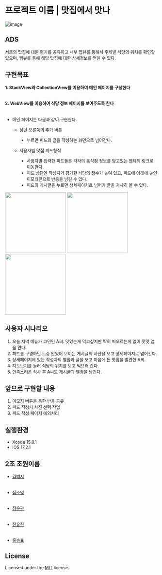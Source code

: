 # 프로젝트 이름 | 맛집에서 맛나
![image](https://github.com/APP-iOS4/UIKit-Prototype-LAB2/assets/145957641/f8fc2824-31ab-4cb2-bf17-3d846edffd42)

## ADS
서로의 맛집에 대한 평가를 공유하고 내부 맵뷰를 통해서 주제별 식당의 위치를 확인할 있으며, 웹뷰를 통해 해당 맛집에 대한 상세정보를 얻을 수 있다.


## 구현목표
__1. StackView와 CollectionView를 이용하여 메인 페이지를 구성한다__
######
__2. WebView를 이용하여 식당 정보 페이지를 보여주도록 한다__
######
  - 메인 페이지는 다음과 같이 구현한다.
    
    + 상단 오른쪽의 추가 버튼
      * 누르면 피드의 글을 작성하는 화면으로 넘어간다.

    + 사용자별 맛집 피드형식
       * 사용자별 입력한 피드들은 각각의 음식점 정보를 담고있는 웹뷰의 링크로 이동한다.
       * 피드 상단엔 작성자가 평가한 식당의 점수가 놓여 있고, 피드에 아래에 놓인 이모티콘으로 반응을 남길 수 있다.
       * 피드의 게시글을 누르면 상세페이지로 넘어가 글을 자세히 볼 수 있다.


<img src="https://github.com/APP-iOS4/UIKit-Prototype-LAB2/assets/53979393/1f687ebe-0ee3-43dd-a3ac-3a09e7c9ba8d" width="200px" />
<img src="https://github.com/APP-iOS4/UIKit-Prototype-LAB2/assets/53979393/adf423c4-0196-416d-ad9e-1899ae68a370" width="200px" />
<img src="https://github.com/APP-iOS4/UIKit-Prototype-LAB2/assets/53979393/d15fc085-ab9e-45be-b4bc-5828b8c27071" width="200px" />

## 사용자 시나리오
1. 오늘 저녁 메뉴가 고민인 A씨. 맛있는게 먹고싶지만 딱히 떠오르는게 없어 맛맛 앱을 켠다.
2. 피드를 구경하던 도중 맛있어 보이는 게시글의 사진을 보고 상세페이지로 넘어간다.
3. 상세페이지에 있는 작성자의 별점과 글을 보고 마음에 든 맛집을 발견한 A씨.
4. 지도보기를 눌러 식당의 위치를 보고 먹으러 간다.
5. 만족스러운 식사 후 A씨도 게시글과 별점을 남긴다.

## 앞으로 구현할 내용
1. 이모지 버튼을 통한 반응 공유
2. 피드 작성시 사진 선택 작업
3. 피드 작성 페이지 예외처리

## 실행환경
- Xcode 15.0.1
- IOS 17.2.1

## 2조 조원이름
- [김예지](https://github.com/nxtlevYeah)
######
- [심소영](https://github.com/simsoyung)
######
- [정운관](https://github.com/UnGwan)
######
- [전유진](https://github.com/UDI94)
######
- [홍승표](https://github.com/tv1039)

## License
Licensed under the [MIT](LICENSE) license.
